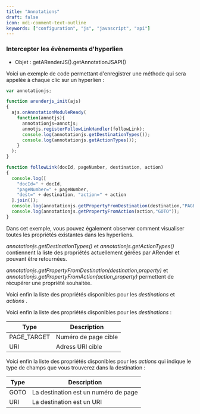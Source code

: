 ```yaml
---
title: "Annotations"
draft: false
icon: mdi-comment-text-outline
keywords: ["configuration", "js", "javascript", "api"]
---
```


### Intercepter les évènements d'hyperlien

- Objet : getARenderJS().getAnnotationJSAPI()

Voici un exemple de code permettant d'enregistrer une méthode qui sera
appelée à chaque clic sur un hyperlien :

```javascript
var annotationjs;

function arenderjs_init(ajs)
{
  ajs.onAnnotationModuleReady(
    function(annotjs){
      annotationjs=annotjs;
      annotjs.registerFollowLinkHandler(followLink);
      console.log(annotationjs.getDestinationTypes());
      console.log(annotationjs.getActionTypes());
    }
  );
}

function followLink(docId, pageNumber, destination, action)
{
  console.log([
    "docId=" + docId,
    "pageNumber=" + pageNumber,
    "dest=" + destination, "action=" + action
  ].join());
  console.log(annotationjs.getPropertyFromDestination(destination,"PAGE_TARGET"));
  console.log(annotationjs.getPropertyFromAction(action,"GOTO"));
}
```

Dans cet exemple, vous pouvez également observer comment visualiser
toutes les propriétés existantes dans les hyperliens.

*annotationjs.getDestinationTypes()* et *annotationjs.getActionTypes()*
contiennent la liste des propriétés actuellement gérées par ARender et
pouvant être retournées.

*annotationjs.getPropertyFromDestination(destination,property)* et
*annotationjs.getPropertyFromAction(action,property)* permettent de
récupérer une propriété souhaitée.

Voici enfin la liste des propriétés disponibles pour les *destinations*
et *actions* .

Voici enfin la liste des propriétés disponibles pour les *destinations* :

| Type              | Description          |
| ----------------- | -------------------- |
| PAGE_TARGET       | Numéro de page cible |
| URI               | Adress URI cible     |

Voici enfin la liste des propriétés disponibles pour les *actions* qui indique le type de champs que vous trouverez dans la destination :

| Type                | Description                          |
| ------------------- | ------------------------------------ |
| GOTO                | La destination est un numéro de page |
| URI                 | La destination est un URI            |